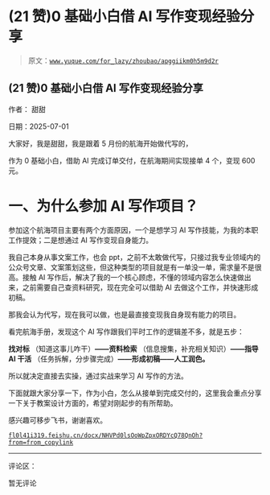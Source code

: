# (21 赞)0 基础小白借 AI 写作变现经验分享

> 原文：[`www.yuque.com/for_lazy/zhoubao/apggiikm0h5m9d2r`](https://www.yuque.com/for_lazy/zhoubao/apggiikm0h5m9d2r)

## (21 赞)0 基础小白借 AI 写作变现经验分享

作者： 甜甜

日期：2025-07-01

大家好，我是甜甜，我是跟着 5 月份的航海开始做代写的，

作为 0 基础小白，借助 AI 完成订单交付，在航海期间实现接单 4 个，变现 600 元。

# 一、为什么参加 AI 写作项目？

参加这个航海项目主要有两个方面原因，一个是想学习 AI 写作技能，为我的本职工作提效；二是想通过 AI 写作变现自身能力。

我自己本身从事文案工作，也会 ppt，之前不太敢做代写，只接过我专业领域内的公众号文章、文案策划这些，但这种类型的项目就是有一单没一单，需求量不是很高。接触 AI 写作后，解决了我的一个核心顾虑，不懂的领域内容怎么快速做出来，之前需要自己查资料研究，现在完全可以借助 AI 去做这个工作，并快速形成初稿。

那我会认为代写，现在我可以做，也是最直接变现我自身现有能力的项目。

看完航海手册，发现这个 AI 写作跟我们平时工作的逻辑差不多，就是五步：

**找对标** （知道这事儿咋干）**——资料检索** （信息搜集，补充相关知识）**——指导 AI 干活** （任务拆解，分步骤完成）**——形成初稿——人工润色。**

所以就决定直接去实操，通过实战来学习 AI 写作的方法。

下面就跟大家分享一下，作为小白，怎么从接单到完成交付的，这里我会重点分享一下关于教案设计方面的，希望对刚起步的有所帮助。

感兴趣可移步飞书，谢谢喜欢。

[`fl0l41i319.feishu.cn/docx/NHVPd0lsOoWpZpxORDYcQ78QnOh?from=from_copylink`](https://fl0l41i319.feishu.cn/docx/NHVPd0lsOoWpZpxORDYcQ78QnOh?from=from_copylink)

* * *

评论区：

暂无评论